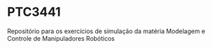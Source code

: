 # PTC3441
Repositório para os exercícios de simulação da matéria Modelagem e Controle de Manipuladores Robóticos
